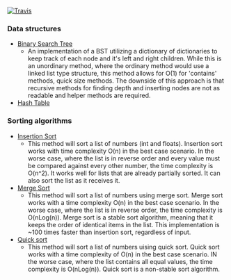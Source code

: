 [![Travis](https://travis-ci.org/bm5w/second_dataS.svg?branch=master)](https://travis-ci.org/bm5w/second_dataS.svg?branch=master)




### Data structures 

- [Binary Search Tree](https://github.com/bm5w/second_dataS/blob/master/bst.py)
  - An implementation of a BST utilizing a dictionary of dictionaries to keep track of each node and it's left and right children. While this is an unordinary method, where the ordinary method would use a linked list type structure, this method allows for O(1) for 'contains' methods, quick size methods. The downside of this approach is that recursive methods for finding depth and inserting nodes are not as readable and helper methods are required.
- [Hash Table](https://github.com/bm5w/second_dataS/blob/master/hash.py)

### Sorting algorithms

- [Insertion Sort](https://github.com/bm5w/second_dataS/blob/master/insertion.py)
  - This method will sort a list of numbers (int and floats). Insertion sort works with time complexity O(n) in the best case scenario. In the worse case, where the list is in reverse order and every value must be compared against every other number, the time complexity is O(n^2). It works well for lists that are already partially sorted. It can also sort the list as it receives it.
- [Merge Sort](https://github.com/bm5w/second_dataS/blob/master/merge.py) 
  - This method will sort a list of numbers using merge sort. Merge sort works with a time complexity O(n) in the best case scenario. In the worse case, where the list is in reverse order, the time complexity is O(nLog(n)). Merge sort is a stable sort algorithm, meaning that it keeps the order of identical items in the list. This implementation is ~100 times faster than insertion sort, regardless of input.
- [Quick sort](https://github.com/bm5w/second_dataS/blob/master/quicksort.py)
  - This method will sort a list of numbers uising quick sort. Quick sort works with a time complexity of O(n) in the best case scenario. IN the worse case, where the list contains all equal values, the time complexity is O(nLog(n)). Quick sort is a non-stable sort algorithm.
